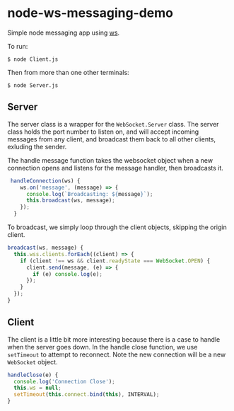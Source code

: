 # node-ws-messaging-demo
Simple node messaging app using [ws](https://www.npmjs.com/package/ws).

To run:
```
$ node Client.js
```
Then from more than one other terminals:
```
$ node Server.js
```
## Server
The server class is a wrapper for the `WebSocket.Server` class. The server class holds the port number to listen on, and will accept incoming messages from any client, and broadcast them back to all other clients, exluding the sender.

The handle message function takes the websocket object when a new connection opens and listens for the message handler, then broadcasts it.
```javascript
 handleConnection(ws) {
    ws.on('message', (message) => {
      console.log(`Broadcasting: ${message}`);
      this.broadcast(ws, message);
    });
  }
  ```
  To broadcast, we simply loop through the client objects, skipping the origin client.
  ```javascript
  broadcast(ws, message) {
    this.wss.clients.forEach((client) => {
      if (client !== ws && client.readyState === WebSocket.OPEN) {
        client.send(message, (e) => {
          if (e) console.log(e);
        });
      }
    });
  }
  ```
  
  ## Client
  The client is a little bit more interesting because there is a case to handle when the server goes down. In the handle close function, we use `setTimeout` to attempt to reconnect. Note the new connection will be a new `WebSocket` object.
  ```javascript
  handleClose(e) {
    console.log('Connection Close');
    this.ws = null;
    setTimeout(this.connect.bind(this), INTERVAL);
  }
  ```
        